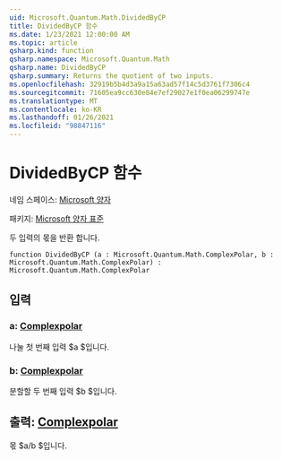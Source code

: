 ```yaml
---
uid: Microsoft.Quantum.Math.DividedByCP
title: DividedByCP 함수
ms.date: 1/23/2021 12:00:00 AM
ms.topic: article
qsharp.kind: function
qsharp.namespace: Microsoft.Quantum.Math
qsharp.name: DividedByCP
qsharp.summary: Returns the quotient of two inputs.
ms.openlocfilehash: 32919b5b4d3a9a15a63ad57f14c5d3761f7306c4
ms.sourcegitcommit: 71605ea9cc630e84e7ef29027e1f0ea06299747e
ms.translationtype: MT
ms.contentlocale: ko-KR
ms.lasthandoff: 01/26/2021
ms.locfileid: "98847116"
---
```

# <a name="dividedbycp-function"></a>DividedByCP 함수

네임 스페이스: [Microsoft 양자](xref:Microsoft.Quantum.Math)

패키지: [Microsoft 양자 표준](https://nuget.org/packages/Microsoft.Quantum.Standard)


두 입력의 몫을 반환 합니다.

```qsharp
function DividedByCP (a : Microsoft.Quantum.Math.ComplexPolar, b : Microsoft.Quantum.Math.ComplexPolar) : Microsoft.Quantum.Math.ComplexPolar
```


## <a name="input"></a>입력

### <a name="a--complexpolar"></a>a: [Complexpolar](xref:Microsoft.Quantum.Math.ComplexPolar)

나눌 첫 번째 입력 $a $입니다.


### <a name="b--complexpolar"></a>b: [Complexpolar](xref:Microsoft.Quantum.Math.ComplexPolar)

분할할 두 번째 입력 $b $입니다.



## <a name="output--complexpolar"></a>출력: [Complexpolar](xref:Microsoft.Quantum.Math.ComplexPolar)

몫 $a/b $입니다.